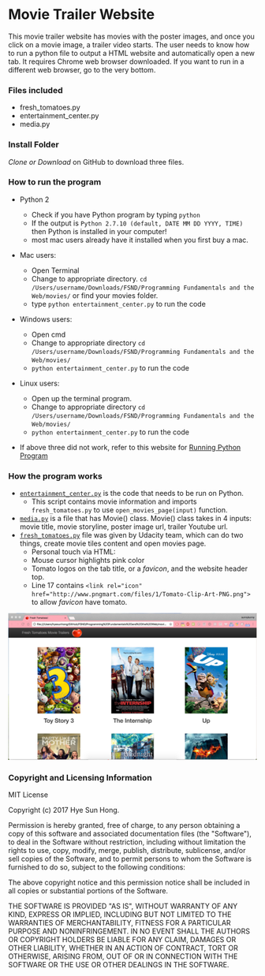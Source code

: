# Movie Trailer Website

This movie trailer website has movies with the poster images, and once you click on a movie image, a trailer video starts. The user needs to know how to run a python file to output a HTML website and automatically open a new tab. It requires Chrome web browser downloaded. If you want to run in a different web browser, go to the very bottom.

### Files included
* fresh_tomatoes.py
* entertainment_center.py
* media.py

### Install Folder
*Clone or Download* on GitHub to download three files.

### How to run the program
* Python 2 
  * Check if you have Python program by typing `python`
  * If the output is `Python 2.7.10 (default, DATE MM DD YYYY, TIME)` then Python is installed in your computer!
  * most mac users already have it installed when you first buy a mac. 
  
* Mac users: 
  * Open Terminal
  * Change to appropriate directory. `cd /Users/username/Downloads/FSND/Programming Fundamentals and the Web/movies/` or find your movies folder.
  * type `python entertainment_center.py` to run the code
* Windows users: 
  * Open cmd
  * Change to appropriate directory `cd /Users/username/Downloads/FSND/Programming Fundamentals and the Web/movies/`
  * `python entertainment_center.py` to run the code
* Linux users:
  * Open up the terminal program.
  * Change to appropriate directory `cd /Users/username/Downloads/FSND/Programming Fundamentals and the Web/movies/`
  * `python entertainment_center.py` to run the code
* If above three did not work, refer to this website for [Running Python Program](https://en.wikibooks.org/wiki/Python_Programming/Creating_Python_Programs)
  
### How the program works
* [`entertainment_center.py`](./movies/entertainment_center.py) is the code that needs to be run on Python. 
  * This script contains movie information and imports `fresh_tomatoes.py` to use `open_movies_page(input)` function.
* [`media.py`](./movies/media.py) is a file that has Movie() class. Movie() class takes in 4 inputs: movie title, movie storyline, poster image url, trailer Youtube url. 
* [`fresh_tomatoes.py`](./movies/fresh_tomatoes.py) file was given by Udacity team, which can do two things, create movie tiles content and open movies page. 
  * Personal touch via HTML:
  * Mouse cursor highlights pink color
  * Tomato logos on the tab title, or a *favicon*, and the website header top.
  * Line 17 contains `<link rel="icon" href="http://www.pngmart.com/files/1/Tomato-Clip-Art-PNG.png">` to allow *favicon* have tomato.

![Alt text](./pictureerase.jpeg?raw=true "Optional Title")

### Copyright and Licensing Information

MIT License

Copyright (c) 2017 Hye Sun Hong.

Permission is hereby granted, free of charge, to any person obtaining a copy
of this software and associated documentation files (the "Software"), to deal
in the Software without restriction, including without limitation the rights
to use, copy, modify, merge, publish, distribute, sublicense, and/or sell
copies of the Software, and to permit persons to whom the Software is
furnished to do so, subject to the following conditions:

The above copyright notice and this permission notice shall be included in all
copies or substantial portions of the Software.

THE SOFTWARE IS PROVIDED "AS IS", WITHOUT WARRANTY OF ANY KIND, EXPRESS OR
IMPLIED, INCLUDING BUT NOT LIMITED TO THE WARRANTIES OF MERCHANTABILITY,
FITNESS FOR A PARTICULAR PURPOSE AND NONINFRINGEMENT. IN NO EVENT SHALL THE
AUTHORS OR COPYRIGHT HOLDERS BE LIABLE FOR ANY CLAIM, DAMAGES OR OTHER
LIABILITY, WHETHER IN AN ACTION OF CONTRACT, TORT OR OTHERWISE, ARISING FROM,
OUT OF OR IN CONNECTION WITH THE SOFTWARE OR THE USE OR OTHER DEALINGS IN THE
SOFTWARE.
  
